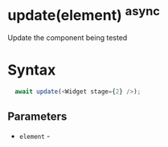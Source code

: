 # update(element) <sup>async</sup>

Update the component being tested

# Syntax

```js
  await update(<Widget stage={2} />);
```
## Parameters

* `element` - <ReactElement>

